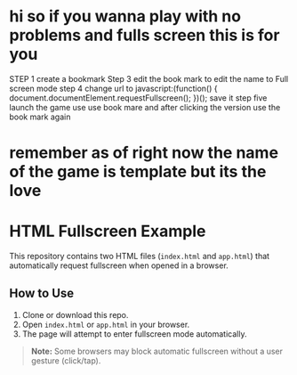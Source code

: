 # hi so if you wanna play with no problems and fulls screen this is for you
STEP 1 create a bookmark
Step 3 edit the book mark to edit the name to Full screen mode
step 4 change url to javascript:(function() { document.documentElement.requestFullscreen(); })();  save it
step five launch the game use use book mare and after clicking the version use the book mark again
# remember as of right now the name of the game is template but its the love



# HTML Fullscreen Example

This repository contains two HTML files (`index.html` and `app.html`) that automatically request fullscreen when opened in a browser.

## How to Use
1. Clone or download this repo.
2. Open `index.html` or `app.html` in your browser.
3. The page will attempt to enter fullscreen mode automatically.

> **Note:** Some browsers may block automatic fullscreen without a user gesture (click/tap).
